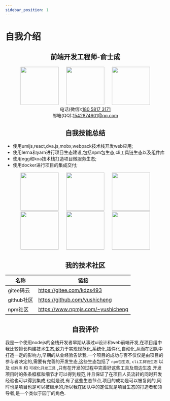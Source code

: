 ```yaml
---
sidebar_position: 1
---
```


# 自我介绍

<h2 align="center">前端开发工程师-俞士成</h2>

<div align="center">
  <img hspace="10" width="120" src="https://yushicheng.github.io/self-introduction/photos/WechatIMG2.jpeg"/>
  <img hspace="10" width="120" src="https://yushicheng.github.io/self-introduction/photos/WechatIMG4.jpeg"/>
  <img hspace="10" width="120" src="https://yushicheng.github.io/self-introduction/photos/WechatIMG5.jpeg"/>
</div>

<div align="center">
  <div>
    电话(微信):<a href="tel:18058173171">180 5817 3171</a>
  </div>
  <div>
    邮箱(QQ):<a href="mail:1542874601@qq.com">1542874601@qq.com</a>
  </div>
</div>

<h2 align="center">自我技能总结</h2>

- 使用umijs,react,dva.js,mobx,webpack技术栈开发web应用;
- 使用lerna和yarn进行项目生态建设,包括npm包生态,cli工具链生态以及组件库
- 使用egg和koa技术栈打造项目微服务生态;
- 使用docker进行项目的集成交付;

<div align="center">
  <img hspace="10" width="120" src="https://yushicheng.github.io/self-introduction/logos/20171113192033_1230.png"/>
  <img hspace="10" width="120" src="https://yushicheng.github.io/self-introduction/logos/1477618837-4668.jpg"/>
  <img hspace="10" width="120" src="https://yushicheng.github.io/self-introduction/logos/TB1zomHwxv1gK0jSZFFXXb0sXXa-200-200.png"/>
  <img hspace="10" width="120" src="https://yushicheng.github.io/self-introduction/logos/79596653-38f81200-80e1-11ea-98cd-1c6a3bb5de51.png"/>
  <img hspace="10" width="120" src="https://yushicheng.github.io/self-introduction/logos/JFKAMfmPehWfhBPdCjrw.svg"/>
  <img hspace="10" width="120" src="https://yushicheng.github.io/self-introduction/logos/docker.png"/>
</div>


<h2 align="center">我的技术社区</h2>

| 名称       | 链接                              |
| ---------- | --------------------------------- |
| gitee码云  | https://gitee.com/kdzs493         |
| github社区 | https://github.com/yushicheng     |
| npm社区    | https://www.npmjs.com/~yushicheng |

<h2 align="center">自我评价</h2>

我是一个使用nodejs的全栈开发者早期从事过ui设计和web前端开发,在项目组中我比较擅长构建技术生态,致力于实现规范化,系统化,插件化,自动化,从而在团队中打造一定的影响力,早期的从业经验告诉我,一个项目的成功与否不仅仅是由项目的参与者决定的,需要有完善的开发生态,这些生态包括了 `npm包生态`, `cli工具链生态` 以及 `组件库` 和 `可视化开发工具` ,只有在开发的过程中完善好这些工具及周边生态,开发项目时的条条框框和细节才可以得到规范,并且保证了在项目人员流转的同时开发经验也可以得到集成,也就是说,有了这些生态节点,项目的成功是可以被复刻的,同时也是项目也是可以被继承的,所以我在团队中的定位就是项目生态的打造者和领导者,是一个类似于园丁的角色.